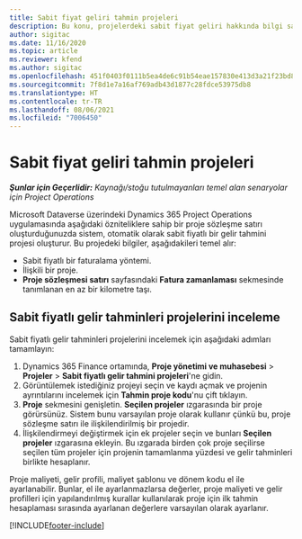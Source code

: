```yaml
---
title: Sabit fiyat geliri tahmin projeleri
description: Bu konu, projelerdeki sabit fiyat geliri hakkında bilgi sağlar.
author: sigitac
ms.date: 11/16/2020
ms.topic: article
ms.reviewer: kfend
ms.author: sigitac
ms.openlocfilehash: 451f0403f0111b5ea4de6c91b54eae157830e413d3a21f23bd841a66905e147b
ms.sourcegitcommit: 7f8d1e7a16af769adb43d1877c28fdce53975db8
ms.translationtype: HT
ms.contentlocale: tr-TR
ms.lasthandoff: 08/06/2021
ms.locfileid: "7006450"
---
```

# <a name="fixed-price-revenue-estimate-projects"></a>Sabit fiyat geliri tahmin projeleri 

_**Şunlar için Geçerlidir:** Kaynağı/stoğu tutulmayanları temel alan senaryolar için Project Operations_

Microsoft Dataverse üzerindeki Dynamics 365 Project Operations uygulamasında aşağıdaki özniteliklere sahip bir proje sözleşme satırı oluşturduğunuzda sistem, otomatik olarak sabit fiyatlı bir gelir tahmini projesi oluşturur. Bu projedeki bilgiler, aşağıdakileri temel alır:

  - Sabit fiyatlı bir faturalama yöntemi.
  - İlişkili bir proje.
  - **Proje sözleşmesi satırı** sayfasındaki **Fatura zamanlaması** sekmesinde tanımlanan en az bir kilometre taşı.

## <a name="review-fixed-price-revenue-estimates-projects"></a>Sabit fiyatlı gelir tahminleri projelerini inceleme
Sabit fiyatlı gelir tahminleri projelerini incelemek için aşağıdaki adımları tamamlayın:

1. Dynamics 365 Finance ortamında, **Proje yönetimi ve muhasebesi** > **Projeler** > **Sabit fiyatlı gelir tahmini projeleri**'ne gidin.
2. Görüntülemek istediğiniz projeyi seçin ve kaydı açmak ve projenin ayrıntılarını incelemek için **Tahmin proje kodu**'nu çift tıklayın.
3. **Proje** sekmesini genişletin. **Seçilen projeler** ızgarasında bir proje görürsünüz. Sistem bunu varsayılan proje olarak kullanır çünkü bu, proje sözleşme satırı ile ilişkilendirilmiş bir projedir. 
4. İlişkilendirmeyi değiştirmek için ek projeler seçin ve bunları **Seçilen projeler** ızgarasına ekleyin. Bu ızgarada birden çok proje seçilirse seçilen tüm projeler için projenin tamamlanma yüzdesi ve gelir tahminleri birlikte hesaplanır.

  Proje maliyeti, gelir profili, maliyet şablonu ve dönem kodu el ile ayarlanabilir. Bunlar, el ile ayarlanmazlarsa değerler, proje maliyeti ve gelir profilleri için yapılandırılmış kurallar kullanılarak proje için ilk tahmin hesaplaması sırasında ayarlanan değerlere varsayılan olarak ayarlanır.



[!INCLUDE[footer-include](../includes/footer-banner.md)]